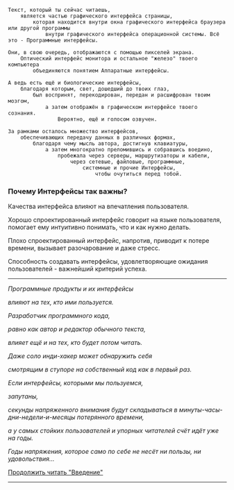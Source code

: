```
Текст, который ты сейчас читаешь,
    является частью графического интерфейса страницы,
        которая находится внутри окна графического интерфейса браузера или другой программы
            внутри графического интерфейса операционной системы. Всё это - Программные интерфейсы.

Они, в свою очередь, отображаются с помощью пикселей экрана.
    Оптический интерфейс монитора и остальное "железо" твоего компьютера
        объединяются понятием Аппаратные интерфейсы.

А ведь есть ещё и биологические интерфейсы,
    благодаря которым, свет, дошедший до твоих глаз,
        был воспринят, перекодирован, передан и расшифрован твоим мозгом,
            а затем отображён в графическом интерфейсе твоего сознания.
                Вероятно, ещё и голосом озвучен.

За рамками осталось множество интерфейсов,
    обеспечивающих передачу данных в различных формах,
        благодаря чему мысль автора, достигнув клавиатуры,
            а затем многократно преломившись и собравшись воедино,
                пробежала через серверы, маршрутизаторы и кабели,
                    через сетевые, файловые, программные,
                        системные и прочие Интерфейсы,
                            чтобы очутиться перед тобой.
```

### Почему Интерфейсы так важны?

Качества интерфейса влияют на впечатления пользователя.

Хорошо спроектированный интерфейс говорит на языке пользователя, помогает ему интуитивно понимать, что и как нужно делать.

Плохо спроектированный интерфейс, напротив, приводит к потере времени, вызывает разочарование и даже стресс.

Способность создавать интерфейсы, удовлетворяющие ожидания пользователей - важнейший критерий успеха.

***

_Программные продукты и их интерфейсы_

_влияют на тех, кто ими пользуется._

_Разработчик программного кода,_

_равно как автор и редактор обычного текста,_

_влияет ещё и на тех, кто будет потом читать._

_Даже соло инди-хакер может обнаружить себя_

_смотрящим в ступоре на собственный код как в первый раз._

_Если интерфейсы, которыми мы пользуемся,_

_запутаны,_

_секунды напряженного внимания будут складываться в минуты-часы-дни-недели-и-месяцы потерянного времени,_

_а у самых стойких пользователей и упорных читателей счёт идёт уже на годы._

_Годы напряжения, которое само по себе не несёт ни пользы, ни удовольствия..._

[Продолжить читать "Введение"](Введение.md#альфа-и-омега-ценностной-сетки)

***

